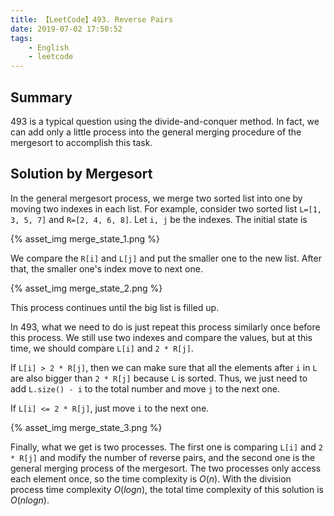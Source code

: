 ```yaml
---
title: 【LeetCode】493. Reverse Pairs
date: 2019-07-02 17:50:52
tags:
    - English
    - leetcode
---
```


## Summary

493 is a typical question using the divide-and-conquer method. In fact, we can add only a little process into the general merging procedure of the mergesort to accomplish this task.

## Solution by Mergesort

In the general mergesort process, we merge two sorted list into one by moving two indexes in each list. For example, consider two sorted list `L=[1, 3, 5, 7]` and `R=[2, 4, 6, 8]`. Let `i, j` be the indexes. The initial state is

{% asset_img merge_state_1.png %}

We compare the `R[i]` and `L[j]` and put the smaller one to the new list. After that, the smaller one\'s index move to next one.

{% asset_img merge_state_2.png %}

This process continues until the big list is filled up.

In 493, what we need to do is just repeat this process similarly once before this process. We still use two indexes and compare the values, but at this time, we should compare `L[i]` and `2 * R[j]`.

If `L[i] > 2 * R[j]`, then we can make sure that all the elements after `i` in `L` are also bigger than `2 * R[j]` because `L` is sorted. Thus, we just need to add `L.size() - i` to the total number and move `j` to the next one.

If `L[i] <= 2 * R[j]`, just move `i` to the next one.

{% asset_img merge_state_3.png %}

Finally, what we get is two processes. The first one is comparing `L[i]` and `2 * R[j]` and modify the number of reverse pairs, and the second one is the general merging process of the mergesort. The two processes only access each element once, so the time complexity is $O(n)$. With the division process time complexity $O(logn)$, the total time complexity of this solution is $O(nlogn)$.
